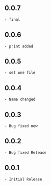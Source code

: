 ## 0.0.7

    - final 
## 0.0.6

    - print added
## 0.0.5

    - set one file
## 0.0.4

    - Name changed
## 0.0.3

    - Bug fixed new
## 0.0.2

    - Bug fixed Release
## 0.0.1

    - Initial Release
